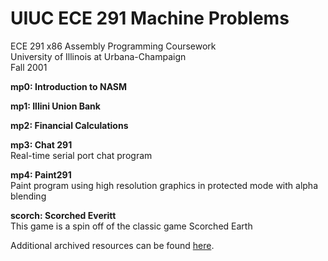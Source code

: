 # UIUC ECE 291 Machine Problems
ECE 291 x86 Assembly Programming Coursework  
University of Illinois at Urbana-Champaign  
Fall 2001

__mp0: Introduction to NASM__

__mp1: Illini Union Bank__

__mp2: Financial Calculations__

__mp3: Chat 291__  
Real-time serial port chat program

__mp4: Paint291__  
Paint program using high resolution graphics in protected mode with alpha blending

__scorch: Scorched Everitt__  
This game is a spin off of the classic game Scorched Earth

Additional archived resources can be found [here](https://github.com/ece291).
